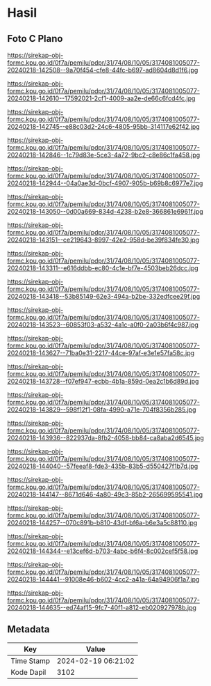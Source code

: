 # Hasil

## Foto C Plano

https://sirekap-obj-formc.kpu.go.id/0f7a/pemilu/pdpr/31/74/08/10/05/3174081005077-20240218-142508--9a70f454-cfe8-44fc-b697-ad8604d8d1f6.jpg

https://sirekap-obj-formc.kpu.go.id/0f7a/pemilu/pdpr/31/74/08/10/05/3174081005077-20240218-142610--17592021-2cf1-4009-aa2e-de66c6fcd4fc.jpg

https://sirekap-obj-formc.kpu.go.id/0f7a/pemilu/pdpr/31/74/08/10/05/3174081005077-20240218-142745--e88c03d2-24c6-4805-95bb-314117e62f42.jpg

https://sirekap-obj-formc.kpu.go.id/0f7a/pemilu/pdpr/31/74/08/10/05/3174081005077-20240218-142846--1c79d83e-5ce3-4a72-9bc2-c8e86c1fa458.jpg

https://sirekap-obj-formc.kpu.go.id/0f7a/pemilu/pdpr/31/74/08/10/05/3174081005077-20240218-142944--04a0ae3d-0bcf-4907-905b-b69b8c6977e7.jpg

https://sirekap-obj-formc.kpu.go.id/0f7a/pemilu/pdpr/31/74/08/10/05/3174081005077-20240218-143050--0d00a669-834d-4238-b2e8-366861e6961f.jpg

https://sirekap-obj-formc.kpu.go.id/0f7a/pemilu/pdpr/31/74/08/10/05/3174081005077-20240218-143151--ce219643-8997-42e2-958d-be39f834fe30.jpg

https://sirekap-obj-formc.kpu.go.id/0f7a/pemilu/pdpr/31/74/08/10/05/3174081005077-20240218-143311--e616ddbb-ec80-4c1e-bf7e-4503beb26dcc.jpg

https://sirekap-obj-formc.kpu.go.id/0f7a/pemilu/pdpr/31/74/08/10/05/3174081005077-20240218-143418--53b85149-62e3-494a-b2be-332edfcee29f.jpg

https://sirekap-obj-formc.kpu.go.id/0f7a/pemilu/pdpr/31/74/08/10/05/3174081005077-20240218-143523--60853f03-a532-4a1c-a0f0-2a03b6f4c987.jpg

https://sirekap-obj-formc.kpu.go.id/0f7a/pemilu/pdpr/31/74/08/10/05/3174081005077-20240218-143627--71ba0e31-2217-44ce-97af-e3e1e57fa58c.jpg

https://sirekap-obj-formc.kpu.go.id/0f7a/pemilu/pdpr/31/74/08/10/05/3174081005077-20240218-143728--f07ef947-ecbb-4b1a-859d-0ea2c1b6d89d.jpg

https://sirekap-obj-formc.kpu.go.id/0f7a/pemilu/pdpr/31/74/08/10/05/3174081005077-20240218-143829--598f12f1-08fa-4990-a71e-704f8356b285.jpg

https://sirekap-obj-formc.kpu.go.id/0f7a/pemilu/pdpr/31/74/08/10/05/3174081005077-20240218-143936--822937da-8fb2-4058-bb84-ca8aba2d6545.jpg

https://sirekap-obj-formc.kpu.go.id/0f7a/pemilu/pdpr/31/74/08/10/05/3174081005077-20240218-144040--57feeaf8-fde3-435b-83b5-d550427f1b7d.jpg

https://sirekap-obj-formc.kpu.go.id/0f7a/pemilu/pdpr/31/74/08/10/05/3174081005077-20240218-144147--8671d646-4a80-49c3-85b2-265699595541.jpg

https://sirekap-obj-formc.kpu.go.id/0f7a/pemilu/pdpr/31/74/08/10/05/3174081005077-20240218-144257--070c891b-b810-43df-bf6a-b6e3a5c88110.jpg

https://sirekap-obj-formc.kpu.go.id/0f7a/pemilu/pdpr/31/74/08/10/05/3174081005077-20240218-144344--e13cef6d-b703-4abc-b6f4-8c002cef5f58.jpg

https://sirekap-obj-formc.kpu.go.id/0f7a/pemilu/pdpr/31/74/08/10/05/3174081005077-20240218-144441--91008e46-b602-4cc2-a41a-64a94906f1a7.jpg

https://sirekap-obj-formc.kpu.go.id/0f7a/pemilu/pdpr/31/74/08/10/05/3174081005077-20240218-144635--ed74af15-9fc7-40f1-a812-eb020927978b.jpg


## Metadata

| Key        | Value               |
| ---------- | ------------------- |
| Time Stamp | 2024-02-19 06:21:02 |
| Kode Dapil | 3102                |



